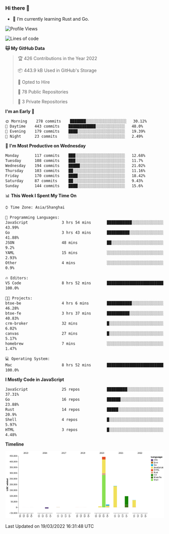 ### Hi there 👋

- 🌱 I’m currently learning Rust and Go.

<!--START_SECTION:waka-->
![Profile Views](http://img.shields.io/badge/Profile%20Views-0-blue)

![Lines of code](https://img.shields.io/badge/From%20Hello%20World%20I%27ve%20Written-823%20Thousand%20lines%20of%20code-blue)

**🐱 My GitHub Data** 

> 🏆 426 Contributions in the Year 2022
 > 
> 📦 443.9 kB Used in GitHub's Storage 
 > 
> 💼 Opted to Hire
 > 
> 📜 78 Public Repositories 
 > 
> 🔑 3 Private Repositories  
 > 
**I'm an Early 🐤** 

```text
🌞 Morning    278 commits    ███████░░░░░░░░░░░░░░░░░░   30.12% 
🌆 Daytime    443 commits    ████████████░░░░░░░░░░░░░   48.0% 
🌃 Evening    179 commits    ████░░░░░░░░░░░░░░░░░░░░░   19.39% 
🌙 Night      23 commits     ░░░░░░░░░░░░░░░░░░░░░░░░░   2.49%

```
📅 **I'm Most Productive on Wednesday** 

```text
Monday       117 commits    ███░░░░░░░░░░░░░░░░░░░░░░   12.68% 
Tuesday      108 commits    ███░░░░░░░░░░░░░░░░░░░░░░   11.7% 
Wednesday    194 commits    █████░░░░░░░░░░░░░░░░░░░░   21.02% 
Thursday     103 commits    ██░░░░░░░░░░░░░░░░░░░░░░░   11.16% 
Friday       170 commits    ████░░░░░░░░░░░░░░░░░░░░░   18.42% 
Saturday     87 commits     ██░░░░░░░░░░░░░░░░░░░░░░░   9.43% 
Sunday       144 commits    ████░░░░░░░░░░░░░░░░░░░░░   15.6%

```


📊 **This Week I Spent My Time On** 

```text
⌚︎ Time Zone: Asia/Shanghai

💬 Programming Languages: 
JavaScript               3 hrs 54 mins       ███████████░░░░░░░░░░░░░░   43.99% 
Go                       3 hrs 43 mins       ██████████░░░░░░░░░░░░░░░   41.88% 
JSON                     48 mins             ██░░░░░░░░░░░░░░░░░░░░░░░   9.2% 
YAML                     15 mins             ░░░░░░░░░░░░░░░░░░░░░░░░░   2.93% 
Other                    4 mins              ░░░░░░░░░░░░░░░░░░░░░░░░░   0.9%

🔥 Editors: 
VS Code                  8 hrs 52 mins       █████████████████████████   100.0%

🐱‍💻 Projects: 
btoe-be                  4 hrs 6 mins        ███████████░░░░░░░░░░░░░░   46.28% 
btoe-fe                  3 hrs 37 mins       ██████████░░░░░░░░░░░░░░░   40.83% 
crm-broker               32 mins             █░░░░░░░░░░░░░░░░░░░░░░░░   6.02% 
canvas                   27 mins             █░░░░░░░░░░░░░░░░░░░░░░░░   5.17% 
homebrew                 7 mins              ░░░░░░░░░░░░░░░░░░░░░░░░░   1.47%

💻 Operating System: 
Mac                      8 hrs 52 mins       █████████████████████████   100.0%

```

**I Mostly Code in JavaScript** 

```text
JavaScript               25 repos            █████████░░░░░░░░░░░░░░░░   37.31% 
Go                       16 repos            ██████░░░░░░░░░░░░░░░░░░░   23.88% 
Rust                     14 repos            █████░░░░░░░░░░░░░░░░░░░░   20.9% 
Shell                    4 repos             █░░░░░░░░░░░░░░░░░░░░░░░░   5.97% 
HTML                     3 repos             █░░░░░░░░░░░░░░░░░░░░░░░░   4.48%

```


**Timeline**

![Chart not found](https://raw.githubusercontent.com/elton/elton/main/charts/bar_graph.png) 


 Last Updated on 19/03/2022 16:31:48 UTC
<!--END_SECTION:waka-->

<!--
**elton/elton** is a ✨ _special_ ✨ repository because its `README.md` (this file) appears on your GitHub profile.

Here are some ideas to get you started:

- 🔭 I’m currently working on ...
- 🌱 I’m currently learning ...
- 👯 I’m looking to collaborate on ...
- 🤔 I’m looking for help with ...
- 💬 Ask me about ...
- 📫 How to reach me: ...
- 😄 Pronouns: ...
- ⚡ Fun fact: ...
-->
